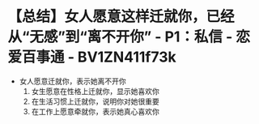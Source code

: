 # 【总结】女人愿意这样迁就你，已经从“无感”到“离不开你” - P1：私信 - 恋爱百事通 - BV1ZN411f73k

-   女人愿意迁就你，表示她离不开你
    1.  女生愿意在性格上迁就你，显示她喜欢你
    2.  在生活习惯上迁就你，说明你对她很重要
    3.  在工作上愿意牵就你，表示她真心喜欢你